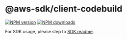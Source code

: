# @aws-sdk/client-codebuild

[![NPM version](https://img.shields.io/npm/v/@aws-sdk/client-codebuild/beta.svg)](https://www.npmjs.com/package/@aws-sdk/client-codebuild)
[![NPM downloads](https://img.shields.io/npm/dm/@aws-sdk/client-codebuild.svg)](https://www.npmjs.com/package/@aws-sdk/client-codebuild)

For SDK usage, please step to [SDK readme](https://github.com/aws/aws-sdk-js-v3).
